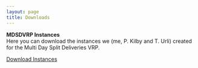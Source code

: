 ```yaml
---
layout: page
title: Downloads
---
```


**MDSDVRP Instances**  
Here you can download the instances we (me, P. Kilby and T. Urli) created for the Multi Day Split Deliveries VRP.

<!-- Uploaded file in different location than HTML file -->
<a href="{{ site.url }}/files/MDSDVRP-instances.zip" download> Download Instances</a>
